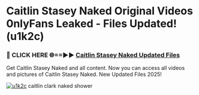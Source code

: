 # Caitlin Stasey Naked Original Videos 0nlyFans Leaked - Files Updated! (u1k2c)

<h3>🔴 CLICK HERE 🌐==►► <a href="https://tinyurl.com/up5wt9bj" rel="nofollow">Caitlin Stasey Naked Updated Files</a></h3>

Get Caitlin Stasey Naked and all content. Now you can access all videos and pictures of Caitlin Stasey Naked. New Updated Files 2025!

[![u1k2c](https://i.imgur.com/ABiUzMV.gif)](https://tinyurl.com/up5wt9bj)
caitlin clark naked shower